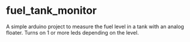 # fuel_tank_monitor
A simple arduino project to measure the fuel level in a tank with an analog floater. Turns on 1 or more leds depending on the level.
